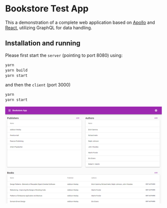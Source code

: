 # Bookstore Test App

This a demonstration of a complete web application based on [Apollo](https://www.apollographql.com/) and [React](https://reactjs.org/), utilizing GraphQL for data handling.

## Installation and running

Please first start the `server` (pointing to port 8080) using:

```bash
yarn
yarn build
yarn start
```

and then the `client` (port 3000)

```bash
yarn
yarn start
```

![UI demo](demo.png)
